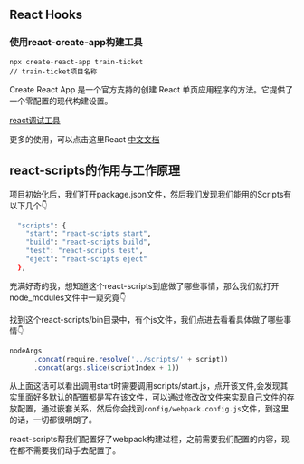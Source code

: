 ## React Hooks







### 使用react-create-app构建工具

```react
npx create-react-app train-ticket
// train-ticket项目名称
```

Create React App 是一个官方支持的创建 React 单页应用程序的方法。它提供了一个零配置的现代构建设置。





[react调试工具](https://chrome.google.com/webstore/detail/react-developer-tools/fmkadmapgofadopljbjfkapdkoienihi?utm_source=chrome-ntp-icon)





更多的使用，可以点击这里React [中文文档](https://www.html.cn/create-react-app/docs/documentation-intro/)



## react-scripts的作用与工作原理

项目初始化后，我们打开package.json文件，然后我们发现我们能用的Scripts有以下几个👇

```bash
  "scripts": {
    "start": "react-scripts start",
    "build": "react-scripts build",
    "test": "react-scripts test",
    "eject": "react-scripts eject"
  },
```

充满好奇的我，想知道这个react-scripts到底做了哪些事情，那么我们就打开node_modules文件中一窥究竟👇



找到这个react-scripts/bin目录中，有个js文件，我们点进去看看具体做了哪些事情👇

```js
nodeArgs
      .concat(require.resolve('../scripts/' + script))
      .concat(args.slice(scriptIndex + 1))
```

从上面这话可以看出调用start时需要调用scripts/start.js，点开该文件,会发现其实里面好多默认的配置都是写在该文件，可以通过修改改文件来实现自己文件的存放配置，通过嵌套关系，然后你会找到`config/webpack.config.js`文件，到这里的话，一切都很明朗了。

react-scripts帮我们配置好了webpack构建过程，之前需要我们配置的内容，现在都不需要我们动手去配置了。